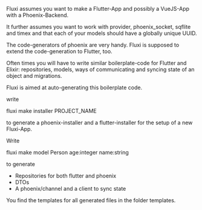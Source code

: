 Fluxi assumes you want to make a Flutter-App and possibly a VueJS-App with a Phoenix-Backend.

It further assumes you want to work with provider, phoenix_socket, sqflite and timex and that each of your models should have a globally unique UUID.

The code-generators of phoenix are very handy. Fluxi is supposed to extend the code-generation to Flutter, too.

Often times you will have to write similar boilerplate-code for Flutter and Elixir: 
repositories, models, ways of communicating and syncing state of an object and migrations.

Fluxi is aimed at auto-generating this boilerplate code.

write

fluxi make installer PROJECT_NAME

to generate a phoenix-installer and a flutter-installer for the setup of a new Fluxi-App.

Write 

fluxi make model Person age:integer name:string

to generate 

* Repositories for both flutter and phoenix
* DTOs
* A phoenix/channel and a client to sync state

You find the templates for all generated files in the folder templates.